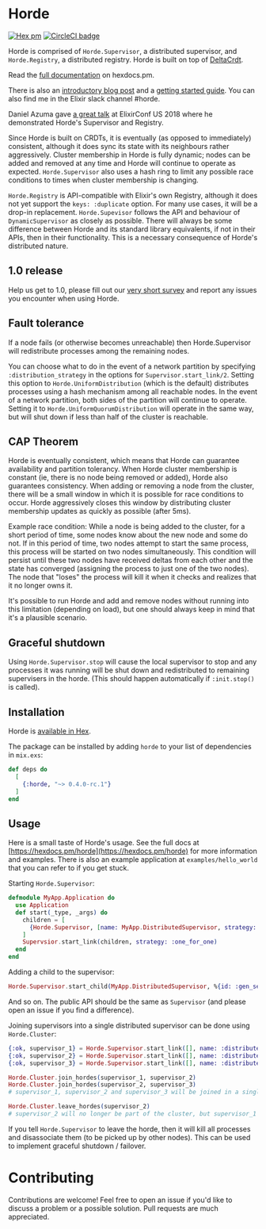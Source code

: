 # Horde

[![Hex pm](http://img.shields.io/hexpm/v/horde.svg?style=flat)](https://hex.pm/packages/horde) [![CircleCI badge](https://circleci.com/gh/derekkraan/horde.png?circle-token=:circle-token)](https://circleci.com/gh/derekkraan/horde)

Horde is comprised of `Horde.Supervisor`, a distributed supervisor, and `Horde.Registry`, a distributed registry. Horde is built on top of [DeltaCrdt](https://github.com/derekkraan/delta_crdt_ex).

Read the [full documentation](https://hexdocs.pm/horde) on hexdocs.pm.

There is also an [introductory blog post](https://medium.com/@derek.kraan2/introducing-horde-a-distributed-supervisor-in-elixir-4be3259cc142) and a [getting started guide](https://medium.com/@derek.kraan2/getting-started-with-hordes-distributed-supervisor-registry-f3017208e1ce). You can also find me in the Elixir slack channel #horde.

Daniel Azuma gave [a great talk](https://www.youtube.com/watch?v=nLApFANtkHs) at ElixirConf US 2018 where he demonstrated Horde's Supervisor and Registry.

Since Horde is built on CRDTs, it is eventually (as opposed to immediately) consistent, although it does sync its state with its neighbours rather aggressively. Cluster membership in Horde is fully dynamic; nodes can be added and removed at any time and Horde will continue to operate as expected. `Horde.Supervisor` also uses a hash ring to limit any possible race conditions to times when cluster membership is changing. 

`Horde.Registry` is API-compatible with Elixir's own Registry, although it does not yet support the `keys: :duplicate` option. For many use cases, it will be a drop-in replacement. `Horde.Supevisor` follows the API and behaviour of `DynamicSupervisor` as closely as possible. There will always be some difference between Horde and its standard library equivalents, if not in their APIs, then in their functionality. This is a necessary consequence of Horde's distributed nature.

## 1.0 release

Help us get to 1.0, please fill out our [very short survey](https://docs.google.com/forms/d/e/1FAIpQLSd0fGMuELJIKAiaR1XlvHKjpSo024cojktXjp4ASM7MSXTYfg/viewform?usp=sf_link) and report any issues you encounter when using Horde.

## Fault tolerance

If a node fails (or otherwise becomes unreachable) then Horde.Supervisor will redistribute processes among the remaining nodes.

You can choose what to do in the event of a network partition by specifying `:distribution_strategy` in the options for `Supervisor.start_link/2`. Setting this option to `Horde.UniformDistribution` (which is the default) distributes processes using a hash mechanism among all reachable nodes. In the event of a network partition, both sides of the partition will continue to operate. Setting it to `Horde.UniformQuorumDistribution` will operate in the same way, but will shut down if less than half of the cluster is reachable.

## CAP Theorem

Horde is eventually consistent, which means that Horde can guarantee availability and partition tolerancy. When Horde cluster membership is constant (ie, there is no node being removed or added), Horde also guarantees consistency. When adding or removing a node from the cluster, there will be a small window in which it is possible for race conditions to occur. Horde aggressively closes this window by distributing cluster membership updates as quickly as possible (after 5ms).

Example race condition: While a node is being added to the cluster, for a short period of time, some nodes know about the new node and some do not. If in this period of time, two nodes attempt to start the same process, this process will be started on two nodes simultaneously. This condition will persist until these two nodes have received deltas from each other and the state has converged (assigning the process to just one of the two nodes). The node that "loses" the process will kill it when it checks and realizes that it no longer owns it.

It's possible to run Horde and add and remove nodes without running into this limitation (depending on load), but one should always keep in mind that it's a plausible scenario.

## Graceful shutdown

Using `Horde.Supervisor.stop` will cause the local supervisor to stop and any processes it was running will be shut down and redistributed to remaining supervisers in the horde. (This should happen automatically if `:init.stop()` is called).

## Installation

Horde is [available in Hex](https://hex.pm/packages/horde).

The package can be installed by adding `horde` to your list of dependencies in `mix.exs`:

```elixir
def deps do
  [
    {:horde, "~> 0.4.0-rc.1"}
  ]
end
```

## Usage

Here is a small taste of Horde's usage. See the full docs at [https://hexdocs.pm/horde](https://hexdocs.pm/horde) for more information and examples. There is also an example application at `examples/hello_world` that you can refer to if you get stuck.

Starting `Horde.Supervisor`:

```elixir
defmodule MyApp.Application do
  use Application
  def start(_type, _args) do
    children = [
      {Horde.Supervisor, [name: MyApp.DistributedSupervisor, strategy: :one_for_one]}
    ]
    Supervsior.start_link(children, strategy: :one_for_one)
  end
end
```

Adding a child to the supervisor:

```elixir
Horde.Supervisor.start_child(MyApp.DistributedSupervisor, %{id: :gen_server, start: {GenServer, :start_link, []}})
```

And so on. The public API should be the same as `Supervisor` (and please open an issue if you find a difference).

Joining supervisors into a single distributed supervisor can be done using `Horde.Cluster`:

```elixir
{:ok, supervisor_1} = Horde.Supervisor.start_link([], name: :distributed_supervisor_1, strategy: :one_for_one)
{:ok, supervisor_2} = Horde.Supervisor.start_link([], name: :distributed_supervisor_2, strategy: :one_for_one)
{:ok, supervisor_3} = Horde.Supervisor.start_link([], name: :distributed_supervisor_3, strategy: :one_for_one)

Horde.Cluster.join_hordes(supervisor_1, supervisor_2)
Horde.Cluster.join_hordes(supervisor_2, supervisor_3)
# supervisor_1, supervisor_2 and supervisor_3 will be joined in a single cluster.

Horde.Cluster.leave_hordes(supervisor_2)
# supervisor_2 will no longer be part of the cluster, but supervisor_1 and supervisor_3 will remain.
```

If you tell `Horde.Supervisor` to leave the horde, then it will kill all processes and disassociate them (to be picked up by other nodes). This can be used to implement graceful shutdown / failover.

# Contributing

Contributions are welcome! Feel free to open an issue if you'd like to discuss a problem or a possible solution. Pull requests are much appreciated.

